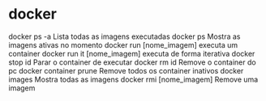 # docker

docker ps -a  Lista todas as imagens executadas
docker ps     Mostra as imagens ativas no momento
docker run [nome_imagem] executa um container
docker run it [nome_imagem] executa de forma iterativa
docker stop id Parar o container de executar
docker rm  id Remove o container do pc
docker container prune Remove todos os container inativos
docker images Mostra todas as imagens 
docker rmi [nome_imagem] Remove uma imagem